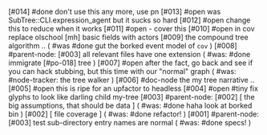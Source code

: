 [#014]       #done don't use this any more, use pn
[#013] #open was SubTree::CLI.expression_agent  but it sucks so hard
[#012] #open change this to reduce when it works
[#011] #open - cover this
[#010] #open in cov replace olschool [mh] basic fields with actors
[#009]       the compound tree algorithm ..
             ( #was #done gut the borked event model of `cov` )
[#008]       #parent-node: [#003] all relevant files have one extension
             ( #was: #done immigrate [#po-018] tree )
[#007] #open after the fact, go back and see if you can hack stubbing,
               but this time with our "normal" graph
             ( #was: #node-tracker: the tree walker )
[#006]       #doc-node the my tree narrative ..
[#005] #open this is ripe for an upfactor to headless
[#004] #open #tiny fix glyphs to look like darling child my-tree
[#003]       #parent-node: [#002]
             [ the big assumptions, that should be data ]
             ( #was: #done haha look at borked bin )
[#002]       [ file coverage ]
             ( #was: #done refactor! )
[#001]       #parent-node: [#003] test sub-directory entry names are normal
             ( #was: #done specs! )
